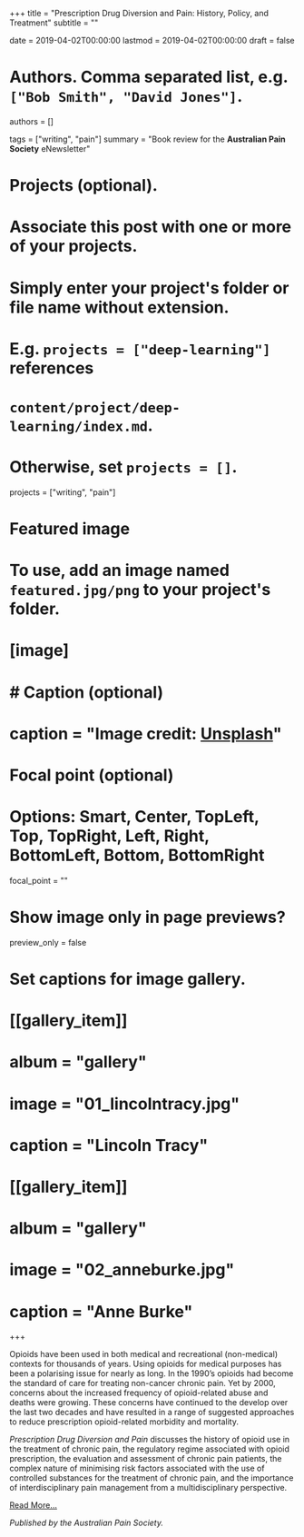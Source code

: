+++
title = "Prescription Drug Diversion and Pain: History, Policy, and Treatment"
subtitle = ""

date = 2019-04-02T00:00:00
lastmod = 2019-04-02T00:00:00
draft = false

# Authors. Comma separated list, e.g. `["Bob Smith", "David Jones"]`.
authors = []

tags = ["writing", "pain"]
summary = "Book review for the **Australian Pain Society** eNewsletter"

# Projects (optional).
#   Associate this post with one or more of your projects.
#   Simply enter your project's folder or file name without extension.
#   E.g. `projects = ["deep-learning"]` references 
#   `content/project/deep-learning/index.md`.
#   Otherwise, set `projects = []`.
projects = ["writing", "pain"]

# Featured image
# To use, add an image named `featured.jpg/png` to your project's folder. 
# [image]
#   # Caption (optional)
#   caption = "Image credit: [**Unsplash**](https://unsplash.com/photos/CpkOjOcXdUY)"

  # Focal point (optional)
  # Options: Smart, Center, TopLeft, Top, TopRight, Left, Right, BottomLeft, Bottom, BottomRight
  focal_point = ""

  # Show image only in page previews?
  preview_only = false

# Set captions for image gallery.

# [[gallery_item]]
# album = "gallery"
# image = "01_lincolntracy.jpg"
# caption = "Lincoln Tracy"

# [[gallery_item]]
# album = "gallery"
# image = "02_anneburke.jpg"
# caption = "Anne Burke"

+++


Opioids have been used in both medical and recreational (non-medical) contexts for thousands of years. Using opioids for medical purposes has been a polarising issue for nearly as long. In the 1990’s opioids had become the standard of care for treating non-cancer chronic pain. Yet by 2000, concerns about the increased frequency of opioid-related abuse and deaths were growing. These concerns have continued to the develop over the last two decades and have resulted in a range of suggested approaches to reduce prescription opioid-related morbidity and mortality. 

*Prescription Drug Diversion and Pain* discusses the history of opioid use in the treatment of chronic pain, the regulatory regime associated with opioid prescription, the evaluation and assessment of chronic pain patients, the complex nature of minimising risk factors associated with the use of controlled substances for the treatment of chronic pain, and the importance of interdisciplinary pain management from a multidisciplinary perspective. 

[Read More...](/files/prescriptiondrugdiversion.pdf)

*Published by the Australian Pain Society.*